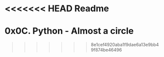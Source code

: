 <<<<<<< HEAD
Readme
=======
# 0x0C. Python - Almost a circle
>>>>>>> 8e1cef4920aba1f9dae6a13e9bb49f874be46496

